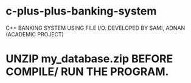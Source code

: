 # c-plus-plus-banking-system

C++ BANKING SYSTEM USING FILE I/O.
DEVELOPED BY SAMI, ADNAN (ACADEMIC PROJECT)

<h1>UNZIP my_database.zip BEFORE COMPILE/ RUN THE PROGRAM.</h1>

